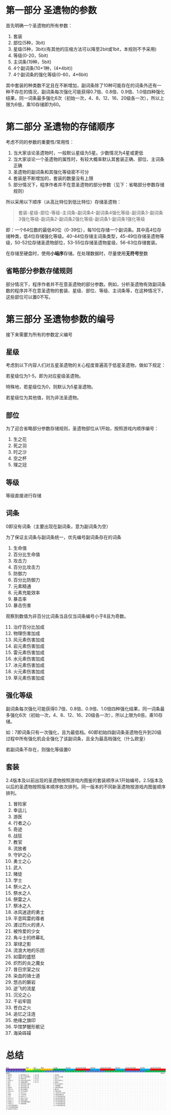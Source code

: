 # 第一部分 圣遗物的参数

首先明确一个圣遗物的所有参数：

1. 套装
2. 部位(5种，3bit)
3. 星级(5种，3bit)(有其他的压缩方法可以降至2bit或1bit，本规则不予采用)
4. 等级(0-20，5bit)
5. 主词条(19种，5bit)
6. 4个副词条(10+1种，(4*4bit))
7. 4个副词条的强化等级(0-60，4*6bit)

其中套装的种类数不定且在不断增加，副词条除了10种可能存在的词条外还有一种不存在的情况，副词条每次强化可能获得0.7倍、0.8倍、0.9倍、1.0倍四种强化结果，同一词条最多强化6次（初始一次，4、8、12、16、20级各一次），所以上限为6倍，乘10存储即为60。

# 第二部分 圣遗物的存储顺序

考虑不同的参数的重要性/常用性：

1. 当大家谈论圣遗物时，一般默认星级为5星。少数情况为4星或更低
2. 当大家谈论一个圣遗物的属性时，有较大概率默认其套装正确、部位、主词条正确
3. 圣遗物的副词条和其强化等级密不可分
4. 套装是不断增加的，套装的数量没有上限
5. 部分情况下，程序作者并不在意圣遗物的部分参数（见下：省略部分参数存储规则）

所以采用以下顺序（从高比特位到低比特位）存储圣遗物：

>  套装-星级-部位-等级-主词条-副词条4-副词条4强化等级-副词条3-副词条3强化等级-副词条2-副词条2强化等级-副词条1-副词条1强化等级

即：一个64位数的最低40位（0-39位），每10位存储一个副词条。其中高4位存储种类，低4位存储强化等级。40-44位存储主词条类型，45-49位存储圣遗物等级，50-52位存储圣遗物部位，53-55位存储圣遗物星级，56-63位存储套装。

在存储至硬盘时，使用**小端序**存储。在处理数据时，尽量使用**无符号**整数

## 省略部分参数存储规则

部分情况下，程序作者并不在意圣遗物的部分参数。例如，分析圣遗物有效副词条数的程序并不在意圣遗物的套装、星级、部位、等级、主词条等，在这种情况下，这些部位可以置0不写。

# 第三部分 圣遗物参数的编号

接下来需要为所有的参数定义编号

## 星级

考虑到以下内容人们对五星圣遗物的关心程度普遍高于低星圣遗物，做如下规定：

若星级位为1-5，即为对应星级圣遗物。

特殊地，若星级位为0，则默认为5星圣遗物。

若星级位为其他值，则为非法圣遗物。

## 部位

为了迎合省略部分参数存储规则，圣遗物部位从1开始，按照游戏内顺序编号：

1. 生之花
2. 死之羽
3. 时之沙
4. 空之杯
5. 理之冠

## 等级

等级直接进行存储

## 词条

0即没有词条（主要出现在副词条，意为副词条为空）

为了保证主词条与副词条统一，优先编号副词条存在的词条

1. 生命值
2. 百分比生命值
3. 攻击力
4. 百分比攻击力
5. 防御力
6. 百分比防御力
7. 元素精通
8. 元素充能效率
9. 暴击率
10. 暴击伤害

观察到数值为非百分比词条当且仅当词条编号小于8且为奇数。

11. 治疗百分比加成
12. 物理伤害加成
13. 风元素伤害加成
14. 岩元素伤害加成
15. 雷元素伤害加成
16. 水元素伤害加成
17. 冰元素伤害加成
18. 火元素伤害加成
19. 草元素伤害加成

## 强化等级

副词条每次强化可能获得0.7倍、0.8倍、0.9倍、1.0倍四种强化结果，同一词条最多强化6次（初始一次，4、8、12、16、20级各一次），所以上限为6倍，乘10存储。

如：7即词条只有一次强化，且为最低档。60即初始四副词条圣遗物在升到20级过程中所有强化机会全强化了该副词条，且全为最高档强化（什么欧皇）

若副词条不存在，则强化等级置0

## 套装

2.4版本及以前出现的圣遗物按照游戏内图鉴的套装顺序从1开始编号。2.5版本及以后的圣遗物按照版本顺序依次排列。同一版本的不同新圣遗物按游戏内图鉴顺序排列。

1. 冒险家
2. 幸运儿
3. 游医
4. 行者之心
5. 奇迹
6. 战狂
7. 教官
8. 流放者
9. 守护之心
10. 勇士之心
11. 武人
12. 赌徒
13. 学士
14. 祭火之人
15. 祭水之人
16. 祭雷之人
17. 祭冰之人
18. 冰风迷途的勇士
19. 平息鸣雷的尊者
20. 渡过烈火的贤人
21. 被怜爱的少女
22. 角斗士的终幕礼
23. 翠绿之影
24. 流浪大地的乐团
25. 如雷的盛怒
26. 炽烈的炎之魔女
27. 昔日宗室之仪
28. 染血的骑士道
29. 悠古的磐岩
30. 逆飞的流星
31. 沉沦之心
32. 千岩牢固
33. 苍白之火
34. 追忆之注连
35. 绝缘之旗印
36. 华馆梦醒形骸记
37. 海染砗磲

# 总结

![总结图](README.assets/总结图.png)
